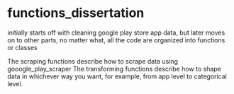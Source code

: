# functions_dissertation
initially starts off with cleaning google play store app data, but later moves on to other parts, no matter what, all the code are organized into functions or classes

The scraping functions describe how to scrape data using gooogle_play_scraper
The transforming functions describe how to shape data in whichever way you want, for example, from app level to categorical level. 
